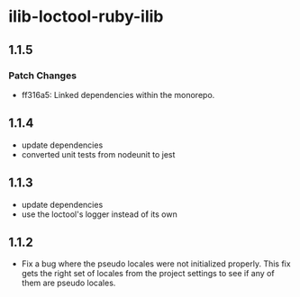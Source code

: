 # ilib-loctool-ruby-ilib

## 1.1.5

### Patch Changes

- ff316a5: Linked dependencies within the monorepo.

## 1.1.4

- update dependencies
- converted unit tests from nodeunit to jest

## 1.1.3

- update dependencies
- use the loctool's logger instead of its own

## 1.1.2

- Fix a bug where the pseudo locales were not initialized properly.
  This fix gets the right set of locales from the project settings to
  see if any of them are pseudo locales.
